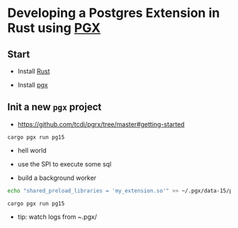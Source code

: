 # Developing a Postgres Extension in Rust using [PGX](https://github.com/tcdi/pgx)

## Start

- Install [Rust](https://rustup.rs/)

- Install [pgx](https://github.com/tcdi/pgx#getting-started)

## Init a new `pgx` project
- https://github.com/tcdi/pgrx/tree/master#getting-started

`cargo pgx run pg15`

- hell world

- use the SPI to execute some sql

- build a background worker

```bash
echo "shared_preload_libraries = 'my_extension.so'" >> ~/.pgx/data-15/postgresql.conf
```

`cargo pgx run pg15`

- tip: watch logs from ~.pgx/
